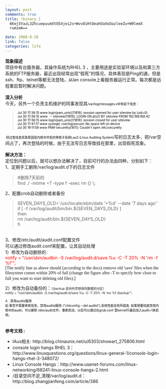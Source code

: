```yaml
--- 
layout: post
comments: true
title: !binary |
  6Kej5YazL3ZhcuepuumXtOS4jei2s+WvvOiHtOeahOaXoOazleeZu+W9lemX
  rumimA==

date: 2008-8-26
link: false
categories: life
---
```

<strong>现象描述</strong><br id="og5d0" />
项目中有台服务器，其操作系统为RHEL 3 ，主要用途是实验室环境以及和第三方系统的FTP服务器，最近出现经常出现“假死”的情况，具体表现是<span id="dbxk">Ping的通，但是ssh、ftp、telnet等都无法登陆</span>，从lan console上看服务器运行正常。每次都是远程重启暂时解决问题。<br id="yi-7" />
<strong id="aosk"><br id="jkfi0" />
深入分析</strong><br id="o:nd" />
今天，另外一个负责主机维护的同事发现其<span id="kb6n" class="694285000-26022007"><span id="kb6n0" style="font-size: x-small;"><span id="kb6n1" style="color: #0000ff;"><span id="kb6n2" style="color: #000102;">/var/log/messages.x中有如下信息：<br id="zphx" />
</span></span></span></span>
<blockquote id="gc7q"><span id="gc7q0" class="694285000-26022007"><span id="gc7q1" style="font-size: x-small;"><span id="gc7q2" style="color: #0000ff;"><span id="gc7q3" style="color: #000102;">Jul 30 17:36:15 www login(pam_unix)[11819]: session opened for user siteview by (uid=0)</span></span></span></span><br id="nic2" />
<span id="gc7q4" class="694285000-26022007"><span id="gc7q5" style="font-size: x-small;"><span id="gc7q6" style="color: #0000ff;"><span id="gc7q7" style="color: #000102;">Jul 30 17:36:15 www  -- siteview[11819]: LOGIN ON pts/0 BY siteview FROM 192.168.168.42</span></span></span></span><br id="nic20" />
<span id="gc7q8" class="694285000-26022007"><span id="gc7q9" style="font-size: x-small;"><span id="gc7q10" style="color: #0000ff;"><span id="gc7q11" style="color: #000102;">Jul 30 17:36:15 www login(pam_unix)[11819]: session closed for user siteview</span></span></span></span><br id="nic21" />
<span id="gc7q12" class="694285000-26022007"><span id="gc7q13" style="font-size: x-small;"><span id="gc7q14" style="color: #0000ff;"><span id="gc7q15" style="color: #000102;">Jul 30 17:47:17 www syslogd: /var/log/secure: No space left on device</span></span></span></span><br id="nic22" />
<span id="gc7q16" class="694285000-26022007"><span id="gc7q17" style="font-size: x-small;"><span id="gc7q18" style="color: #0000ff;"><span id="gc7q19" style="color: #000102;">Jul 30 19:11:58 www PAM-securetty[1611]: Couldn't open /etc/securetty</span></span></span></span></blockquote>
<span id="gc7q24" class="694285000-26022007"><span id="gc7q25" style="font-size: x-small;"><span id="gc7q26" style="color: #0000ff;"><span id="gc7q27" style="color: #000102;"> 经过查找发现其原因是</span></span></span></span><span id="hxwj" class="694285000-26022007"><span id="hxwj0" style="font-size: x-small;"><span id="hxwj1" style="color: #0000ff;"><span id="hxwj2" style="color: #000102;">内核中开启的审核子系统LauS (Linux Auditing System)</span></span></span></span>写的日志太多，把/var空间占了，再次登陆的时候，由于无法写日志导致挂在那里，出现假死现象。<br id="xk7y" />
<br id="u4rh" />
<strong id="aosk0">解决方法：</strong><br id="u4rh0" />
定位到问题以后，就可以想办法解决了，目前可行的办法由四种，分别如下：<br id="aosk1" />
1、定期手工删除/var/log/audit.d下的日志文件
<blockquote id="gi-e">#删除7天前的<br id="g.lc" />
find ./ -mtime +7 -type f -exec rm {} \;</blockquote>
2、配置crob自动删除或者备份
<blockquote id="k1o-">SEVEN_DAYS_OLD=`/usr/locale/ebin/date '+%d' --date '7 days ago'`<br id="z.::0" />
if [ -f /var/log/audit/bin/bin.${SEVEN_DAYS_OLD} ]<br id="z.::1" />
then<br id="z.::2" />
rm /var/log/audit/bin.${SEVEN_DAYS_OLD}<br id="z.::3" />
fi</blockquote>
<br id="br8b0" />
3、修改/etc/audit/audit.conf配置文件<br id="dqa7" />
可以通过修改audit.conf来配置，让其自动处理<br id="lp.v" />
1）修改为自动删除的<span id="obd0" class="694285000-26022007"><span id="obd00" style="font-size: x-small;">：<br id="nesr" />
</span></span><span id="nesr0" style="color: #ff0000;">notify = "/usr/sbin/audbin -S /var/log/audit.d/save.%u -C -T 20% -N 'rm -f %f'";</span><br id="k:vm" />
<span id="v0-4" style="font-family: Verdana;">[</span><span id="k:vm0" style="font-family: Verdana;">The notify line as above should (according to the docs) remove old 'save' files when the filesystem comes within 20% of full (change the figure after -T to specify how close to full you want to start deleting old files).</span>]<br id="xxk3" />
<span id="nesr1" class="694285000-26022007"><span id="nesr2" style="font-size: x-small;"><br id="lp.v1" />
</span></span>2）修改为自动备份的：<span id="id2g3" class="694285000-26022007"><span id="id2g4" style="font-size: x-small;">（/backup 是另外您想保存数据的分区）</span></span>
<div id="id2g2" dir="ltr" align="left"><span id="bcaj" class="694285000-26022007"><span id="bcaj0" style="font-size: x-small;">notify = "/usr/sbin/audbin -S /var/log/audit.d/save.%u -C -T 20% -N 'mv %f /backup'"; <br id="c43d" />
<br id="c43d0" />
4、</span></span><span id="dron" style="font-size: x-small;"><span id="dron0" class="694285000-26022007"><span id="dron1" style="color: #0000ff;"><span id="dron2" style="color: #000102;">禁用audtid服务<br id="hl_h" />
如 果您不需要审核信息，禁用audtid服务 ("chkconfig --del auditd"),系统性能会有所提高. 如果想要彻底禁用内核中的audit，可以删除 /dev/audit文件，重新启动。以后可以通过在grub.conf 里kernel行最后加入audit=1来启用。<br id="hl_h0" />
</span></span></span></span></div>
<br id="wlzk" />
<br id="wlzk0" />
<strong>参考文档 :</strong>
<ul id="vh4e">
	<li id="vh4e0">lAus相关: http://blog.chinaunix.net/u/6303/showart_275806.html</li>
	<li id="vh4e1">console login hangs RHEL 3：http://www.linuxquestions.org/questions/linux-general-1/console-login-hangs-rhel-3-348072/</li>
	<li id="vh4e2">Linux Console Hangs：http://www.usenet-forums.com/linux-networking/68241-linux-console-hangs-2.html</li>
	<li id="d:3j">/目录空间不足,清理/var/log/audit.d：http://blog.zhangjianfeng.com/article/386</li>
</ul>
